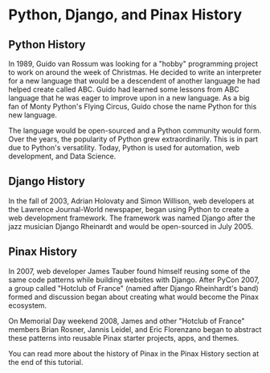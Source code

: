 # Python, Django, and Pinax History

## Python History

In 1989, Guido van Rossum was looking for a "hobby" programming project to work on around the week of Christmas. He decided to write an interpreter for a new language that would be a descendent of another language he had helped create called ABC. Guido had learned some lessons from ABC language that he was eager to improve upon in a new language. As a big fan of Monty Python's Flying Circus, Guido chose the name Python for this new language. 

The language would be open-sourced and a Python community would form. Over the years, the popularity of Python grew extraordinarily. This is in part due to Python's versatility. Today, Python is used for automation, web development, and Data Science. 

## Django History

In the fall of 2003, Adrian Holovaty and Simon Willison, web developers at the Lawrence Journal-World newspaper, began using Python to create a web development framework. The framework was named Django after the jazz musician Django Rheinardt and would be open-sourced in July 2005.

## Pinax History

In 2007, web developer James Tauber found himself reusing some of the same code patterns while building websites with Django. After PyCon 2007, a group called "Hotclub of France" (named after Django Rheinhardt's band) formed and discussion began about creating what would become the Pinax ecosystem.

On Memorial Day weekend 2008, James and other "Hotclub of France" members Brian Rosner, Jannis Leidel, and Eric Florenzano began to abstract these patterns into reusable Pinax starter projects, apps, and themes.

You can read more about the history of Pinax in the Pinax History section at the end of this tutorial.
